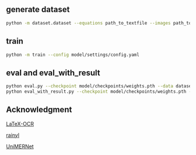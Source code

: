 ## generate dataset
```bash
python -m dataset.dataset --equations path_to_textfile --images path_to_images --out dataset.pkl --tokenizer model/dataset/tokenizer.json
```

## train
```bash
python -m train --config model/settings/config.yaml
```


## eval and eval_with_result
```bash
python eval.py --checkpoint model/checkpoints/weights.pth --data dataset/data/miniTrain.pkl --config model/settings/config.yaml
python eval_with_result.py --checkpoint model/checkpoints/weights.pth --data dataset/data/miniTrain.pkl --config model/settings/config.yaml --output dataset/data/csv_results
```

## Acknowledgment

[LaTeX-OCR](https://github.com/lukas-blecher/LaTeX-OCR/tree/main)

[rainyl](https://github.com/rainyl)

[UniMERNet](https://github.com/opendatalab/UniMERNet/tree/main)
